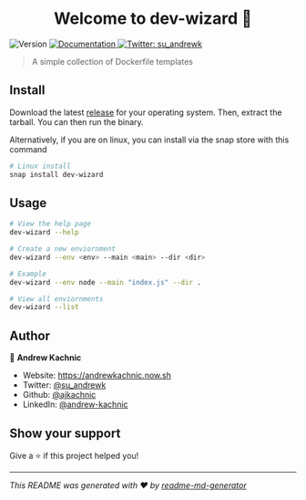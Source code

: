 <h1 align="center">Welcome to dev-wizard 👋</h1>
<p>
  <img alt="Version" src="https://img.shields.io/badge/version-0.2.2-blue.svg?cacheSeconds=2592000" />
  <a href="https://github.com/ajkachnic/dev-wizard/blob/master/README.md" target="_blank">
    <img alt="Documentation" src="https://img.shields.io/badge/documentation-yes-brightgreen.svg" />
  </a>
  <a href="https://twitter.com/su_andrewk" target="_blank">
    <img alt="Twitter: su_andrewk" src="https://img.shields.io/twitter/follow/su_andrewk.svg?style=social" />
  </a>
</p>

> A simple collection of Dockerfile templates

## Install

Download the latest [release](https://github.com/ajkachnic/dev-wizard/releases) for your operating system. Then, extract the tarball. You can then run the binary.

Alternatively, if you are on linux, you can install via the snap store with this command

```sh
# Linux install
snap install dev-wizard
```

## Usage

```sh
# View the help page
dev-wizard --help

# Create a new enviornment
dev-wizard --env <env> --main <main> --dir <dir>

# Example
dev-wizard --env node --main "index.js" --dir .

# View all enviornments
dev-wizard --list
```

## Author

👤 **Andrew Kachnic**

- Website: https://andrewkachnic.now.sh
- Twitter: [@su_andrewk](https://twitter.com/su_andrewk)
- Github: [@ajkachnic](https://github.com/ajkachnic)
- LinkedIn: [@andrew-kachnic](https://linkedin.com/in/andrew-kachnic)

## Show your support

Give a ⭐️ if this project helped you!

---

_This README was generated with ❤️ by [readme-md-generator](https://github.com/kefranabg/readme-md-generator)_
